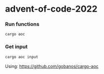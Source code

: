 # advent-of-code-2022

### Run functions

```rust
cargo aoc
```

### Get input

```rust
cargo aoc input
```

Using:
https://github.com/gobanos/cargo-aoc
